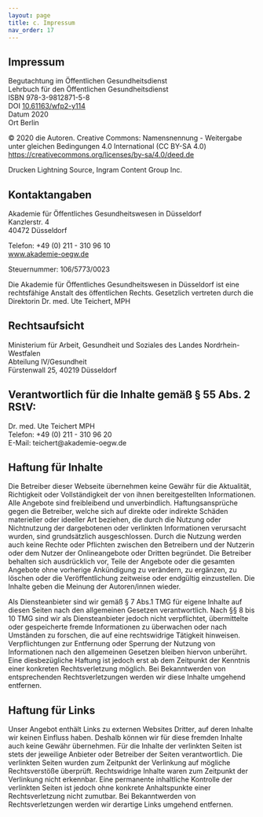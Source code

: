 ```yaml
---
layout: page
title: c. Impressum
nav_order: 17
---
```


## Impressum

<p>Begutachtung im Öffentlichen Gesundheitsdienst<br/>
Lehrbuch für den Öffentlichen Gesundheitsdienst<br/>
ISBN 978-3-9812871-5-8<br/>
DOI <a href="https://doi.org/10.61163/wfp2-y114" title="https://doi.org/10.61163/wfp2-y114">10.61163/wfp2-y114</a><br/>
Datum 2020<br/>
Ort Berlin</p>

<p>© 2020 die Autoren. Creative Commons: Namensnennung - Weitergabe unter gleichen Bedingungen 4.0 International (CC BY-SA 4.0) <a href="https://creativecommons.org/licenses/by-sa/4.0/deed.de">https://creativecommons.org/licenses/by-sa/4.0/deed.de</a></p>

<p>Drucken Lightning Source, Ingram Content Group Inc.</p>

## Kontaktangaben

<p>Akademie für Öffentliches Gesundheitswesen in Düsseldorf<br>Kanzlerstr. 4<br>40472 Düsseldorf</p>
<p>Telefon: +49 (0) 211 - 310 96 10<br><a href="https://www.akademie-oegw.de" title="https://www.akademie-oegw.de">www.akademie-oegw.de</a>&nbsp;</p>
<p>Steuernummer: 106/5773/0023</p>
<p>Die Akademie für Öffentliches Gesundheitswesen in Düsseldorf ist eine rechtsfähige Anstalt des öffentlichen Rechts. Gesetzlich vertreten durch die Direktorin Dr. med. Ute Teichert, MPH</p>

## Rechtsaufsicht

<p>Ministerium für Arbeit, Gesundheit und Soziales des Landes Nordrhein-Westfalen<br>Abteilung IV/Gesundheit<br>Fürstenwall 25, 40219 Düsseldorf</p>

## Verantwortlich für die Inhalte gemäß § 55 Abs. 2 RStV:

<p>Dr. med. Ute Teichert MPH<br>Telefon: +49 (0) 211 - 310 96 20<br>E-Mail: teichert@akademie-oegw.de</p>

## Haftung für Inhalte

<p>Die Betreiber dieser Webseite übernehmen keine Gewähr für die Aktualität, Richtigkeit oder Vollständigkeit der von ihnen bereitgestellten Informationen. Alle Angebote sind freibleibend und unverbindlich. Haftungsansprüche gegen die Betreiber, welche sich auf direkte oder indirekte Schäden materieller oder ideeller Art beziehen, die durch die Nutzung oder Nichtnutzung der dargebotenen oder verlinkten Informationen verursacht wurden, sind grundsätzlich ausgeschlossen. Durch die Nutzung werden auch keine Rechte oder Pflichten zwischen den Betreibern und der Nutzerin oder dem Nutzer der Onlineangebote oder Dritten begründet. Die Betreiber behalten sich ausdrücklich vor, Teile der Angebote oder die gesamten Angebote ohne vorherige Ankündigung zu verändern, zu ergänzen, zu löschen oder die Veröffentlichung zeitweise oder endgültig einzustellen. Die Inhalte geben die Meinung der Autoren/innen wieder.</p>
<p>Als Diensteanbieter sind wir gemäß § 7 Abs.1 TMG für eigene Inhalte auf diesen Seiten nach den allgemeinen Gesetzen verantwortlich. Nach §§ 8 bis 10 TMG sind wir als Diensteanbieter jedoch nicht verpflichtet, übermittelte oder gespeicherte fremde Informationen zu überwachen oder nach Umständen zu forschen, die auf eine rechtswidrige Tätigkeit hinweisen. Verpflichtungen zur Entfernung oder Sperrung der Nutzung von Informationen nach den allgemeinen Gesetzen bleiben hiervon unberührt. Eine diesbezügliche Haftung ist jedoch erst ab dem Zeitpunkt der Kenntnis einer konkreten Rechtsverletzung möglich. Bei Bekanntwerden von entsprechenden Rechtsverletzungen werden wir diese Inhalte umgehend entfernen.</p>

## Haftung für Links

<p>Unser Angebot enthält Links zu externen Websites Dritter, auf deren Inhalte wir keinen Einfluss haben. Deshalb können wir für diese fremden Inhalte auch keine Gewähr übernehmen. Für die Inhalte der verlinkten Seiten ist stets der jeweilige Anbieter oder Betreiber der Seiten verantwortlich. Die verlinkten Seiten wurden zum Zeitpunkt der Verlinkung auf mögliche Rechtsverstöße überprüft. Rechtswidrige Inhalte waren zum Zeitpunkt der Verlinkung nicht erkennbar. Eine permanente inhaltliche Kontrolle der verlinkten Seiten ist jedoch ohne konkrete Anhaltspunkte einer Rechtsverletzung nicht zumutbar. Bei Bekanntwerden von Rechtsverletzungen werden wir derartige Links umgehend entfernen.</p>
